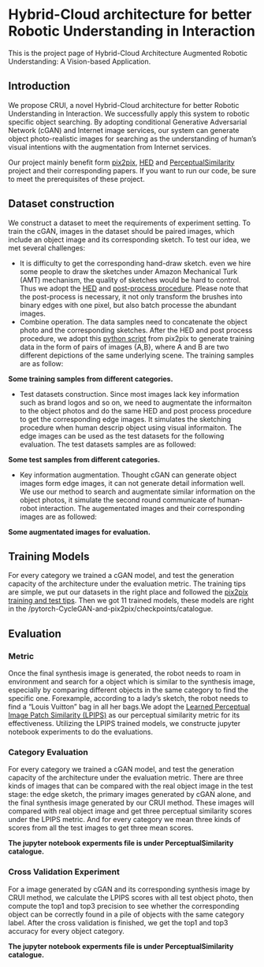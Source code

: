 # Hybrid-Cloud architecture for better Robotic Understanding in Interaction

This is the project page of Hybrid-Cloud Architecture Augmented Robotic Understanding: A Vision-based Application.

## Introduction

We propose CRUI, a novel Hybrid-Cloud architecture for better Robotic Understanding in Interaction. We successfully apply this system to robotic specific object searching. By adopting conditional Generative Adversarial Network (cGAN) and Internet image services, our system can generate object photo-realistic images for searching as the understanding of human’s visual intentions with the augmentation from Internet services. 

Our project mainly benefit form [pix2pix](https://github.com/junyanz/pytorch-CycleGAN-and-pix2pix), [HED](https://github.com/s9xie/hed) and [PerceptualSimilarity](https://github.com/richzhang/PerceptualSimilarity) project and their corresponding papers. If you want to run our code, be sure to meet the prerequisites of these project.

## Dataset construction

We construct a dataset to meet the requirements of experiment setting. To train the cGAN, images in the dataset should be paired images, which include an object image and its corresponding sketch. To test our idea, we met several challenges:
- It is difficulty to get the corresponding hand-draw sketch. even we hire some people to draw the sketches under Amazon Mechanical Turk (AMT) mechanism, the quality of sketches would be hard to control. Thus we adopt the [HED](https://github.com/s9xie/hed) and [post-process procedure](https://github.com/phillipi/pix2pix/tree/master/scripts/edges). Please note that the post-process is necessary, it not only transform the brushes into binary edges with one pixel, but also batch processe the abundant images.
- Combine operation. The data samples need to concatenate the object photo and the corresponding sketches. After the HED and post process procedure, we adopt this  [python script](https://github.com/junyanz/pytorch-CycleGAN-and-pix2pix/blob/master/docs/datasets.md) from pix2pix to generate training data in the form of pairs of images {A,B}, where A and B are two different depictions of the same underlying scene. The training samples are as follow:

**Some training samples from different categories.**

- Test datasets construction. Since most images lack key information such as brand logos and so on, we need to augmentate the informaiton to the object photos and do the same HED and post process procedure to get the corresponding edge images. It simulates the sketching procedure when human descrip object using visual informaiton. The edge images can be used as the test datasets for the following evaluation. The test datasets samples are as followed:

**Some test samples from different categories.**

- Key information augmentation. Thought cGAN can generate object images form edge images, it can not generate detail information well. We use our method to search and augmentate similar information on the object photos, it simulate the second round communicate of human-robot interaction. The augementated images and their corresponding images are as followed:

**Some augmentated images for evaluation.**

## Training Models

For every category we trained a cGAN model, and test the generation capacity of the architecture under the evaluation metric. The training tips are simple, we put our datasets in the right place and followed the [pix2pix training and test tips](https://github.com/junyanz/pytorch-CycleGAN-and-pix2pix/blob/master/docs/tips.md). Then we got 11 trained models, these models are right in the /pytorch-CycleGAN-and-pix2pix/checkpoints/catalogue.

## Evaluation

### Metric

Once the final synthesis image is generated, the robot needs to roam in environment and search for a object which is similar to the synthesis image, especially by comparing different objects in the same category to find the specific one. Forexample, according to a lady’s sketch, the robot needs to find a “Louis Vuitton” bag in all her bags.We adopt the [Learned Perceptual Image Patch Similarity (LPIPS)](https://github.com/richzhang/PerceptualSimilarity) as our perceptual similarity metric for its effectiveness. Utilizing the LPIPS trained models, we constructe jupyter notebook experiments to do the evaluations.

### Category Evaluation

For every category we trained a cGAN model, and test the generation capacity of the architecture under the evaluation metric. There are three kinds of images that can be compared with the real object image in the test stage: the edge sketch, the primary images generated by cGAN alone, and the final synthesis image generated by our CRUI method. These images will compared with real object image and get three perceptual similarity scores under the LPIPS metric. And for every category we mean three kinds of scores from all the test images to get three mean scores.

**The jupyter notebook experments file is under PerceptualSimilarity catalogue.**

### Cross Validation Experiment

For a image generated by cGAN and its corresponding synthesis image by CRUI method, we calculate the LPIPS scores with all test object photo, then compute the top1 and top3 precision to see whether the corresponding object can be correctly found in a pile of objects with the same category label. After the cross validation is finished, we get the top1 and top3 accuracy for every object category.

**The jupyter notebook experments file is under PerceptualSimilarity catalogue.**
